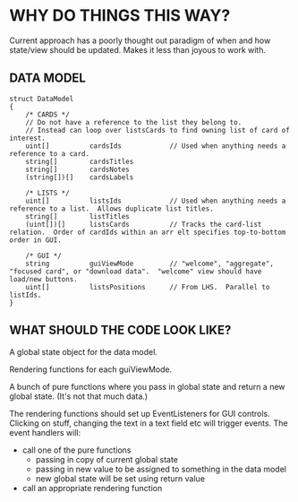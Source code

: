 # WHY DO THINGS THIS WAY?

Current approach has a poorly thought out paradigm of when and how state/view should be updated.
Makes it less than joyous to work with.

## DATA MODEL

```pseudocode
struct DataModel
{
    /* CARDS */
    // Do not have a reference to the list they belong to.
    // Instead can loop over listsCards to find owning list of card of interest.
    uint[]          cardsIds            // Used when anything needs a reference to a card.
    string[]        cardsTitles  
    string[]        cardsNotes
    (string[])[]    cardsLabels  

    /* LISTS */
    uint[]          listsIds            // Used when anything needs a reference to a list.  Allows duplicate list titles.
    string[]        listTitles
    (uint[])[]      listsCards          // Tracks the card-list relation.  Order of cardIds within an arr elt specifies top-to-bottom order in GUI.

    /* GUI */
    string          guiViewMode         // "welcome", "aggregate", "focused card", or "download data".  "welcome" view should have load/new buttons.
    uint[]          listsPositions      // From LHS.  Parallel to listIds.
}
```

## WHAT SHOULD THE CODE LOOK LIKE?

A global state object for the data model.

Rendering functions for each guiViewMode.

A bunch of pure functions where you pass in global state and return a new global state.
(It's not that much data.)

The rendering functions should set up EventListeners for GUI controls.
Clicking on stuff, changing the text in a text field etc will trigger events.
The event handlers will:
- call one of the pure functions
    - passing in copy of current global state
    - passing in new value to be assigned to something in the data model
    - new global state will be set using return value
- call an appropriate rendering function

